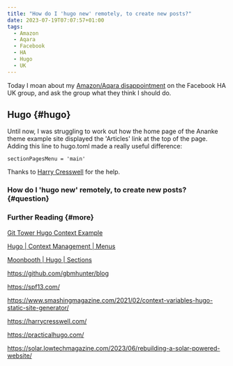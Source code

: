 ```yaml
---
title: "How do I 'hugo new' remotely, to create new posts?"
date: 2023-07-19T07:07:57+01:00
tags:
  - Amazon
  - Aqara
  - Facebook
  - HA
  - Hugo
  - UK
---
```

Today I moan about my [Amazon/Aqara disappointment](/posts/2023-07-17) on the Facebook HA UK group, and ask the group what they think I should do.

## Hugo {#hugo}

Until now, I was struggling to work out how the home page of the Ananke theme example site displayed the 'Articles' link at the top of the page. Adding this line to hugo.toml made a really useful difference:
```
sectionPagesMenu = 'main'
```

Thanks to [Harry Cresswell](https://harrycresswell.com/writing/menus-in-hugo/) for the help.

### How do I 'hugo new' remotely, to create new posts? {#question}

### Further Reading {#more}
[Git Tower Hugo Context Example](https://github.com/gittower/hugo-context-example)

[Hugo | Context Management | Menus](https://gohugo.io/content-management/menus/)

[Moonbooth | Hugo | Sections](https://moonbooth.com/hugo/sections/)

https://github.com/gbmhunter/blog

https://spf13.com/

https://www.smashingmagazine.com/2021/02/context-variables-hugo-static-site-generator/

https://harrycresswell.com/

https://practicalhugo.com/

https://solar.lowtechmagazine.com/2023/06/rebuilding-a-solar-powered-website/
